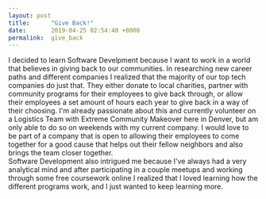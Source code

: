 ```yaml
---
layout: post
title:      "Give Back!"
date:       2019-04-25 02:54:40 +0000
permalink:  give_back
---
```



I decided to learn Software Develpment because I want to work in a world that believes in giving back to our communities.  In researching new career paths and different companies I realized that the majority of our top tech companies do just that.  They either donate to local charities, partner with community programs for their employees to give back through, or allow their employees a set amount of hours each year to give back in a way of their choosing.  I'm already passionate about this and currently volunteer on a Logistics Team with Extreme Community Makeover here in Denver, but am only able to do so on weekends with my current company.  I would love to be part of a company that is open to allowing their employees to come together for a good cause that helps out their fellow neighbors and also brings the team closer together.  
Software Development also intrigued me because I've always had a very analytical mind and after participating in a couple meetups and working through some free coursework online I realized that I loved learning how the different programs work, and I just wanted to keep learning more.
